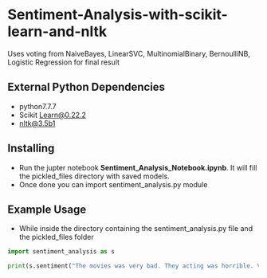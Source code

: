 # Sentiment-Analysis-with-scikit-learn-and-nltk
Uses voting from NaiveBayes, LinearSVC, MultinomialBinary, BernoulliNB, Logistic Regression for final result


## External Python Dependencies

- python7.7.7
- Scikit Learn@0.22.2
- nltk@3.5b1

## Installing

- Run the jupter notebook **Sentiment_Analysis_Notebook.ipynb**. It will fill the pickled_files directory with saved models.
- Once done you can import sentiment_analysis.py module

## Example Usage

- While inside the directory containing the sentiment_analysis.py file and the pickled_files folder

```python
import sentiment_analysis as s

print(s.sentiment("The movies was very bad. They acting was horrible. Very bad experience! 0/10!"))
```

